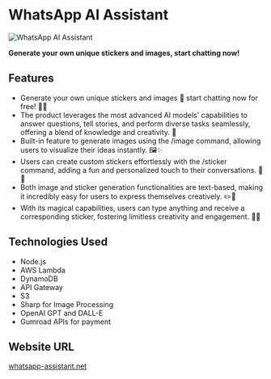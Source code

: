 # WhatsApp AI Assistant

![WhatsApp AI Assistant](https://i.ibb.co/QQB67tg/wabg.png)

**Generate your own unique stickers and images, start chatting now!**

## Features

- Generate your own unique stickers and images 🎨 start chatting now for free! 💬✨
- The product leverages the most advanced AI models' capabilities to answer questions, tell stories, and perform diverse tasks seamlessly, offering a blend of knowledge and creativity. 🤖
- Built-in feature to generate images using the /image command, allowing users to visualize their ideas instantly. 🖼️✨
- Users can create custom stickers effortlessly with the /sticker command, adding a fun and personalized touch to their conversations. 🎉📌
- Both image and sticker generation functionalities are text-based, making it incredibly easy for users to express themselves creatively. ✏️🎨
- With its magical capabilities, users can type anything and receive a corresponding sticker, fostering limitless creativity and engagement. 🌟🔮

## Technologies Used

- Node.js
- AWS Lambda
- DynamoDB
- API Gateway
- S3
- Sharp for Image Processing
- OpenAI GPT and DALL-E
- Gumroad APIs for payment

## Website URL

[whatsapp-assistant.net](https://whatsapp-assistant.net)
